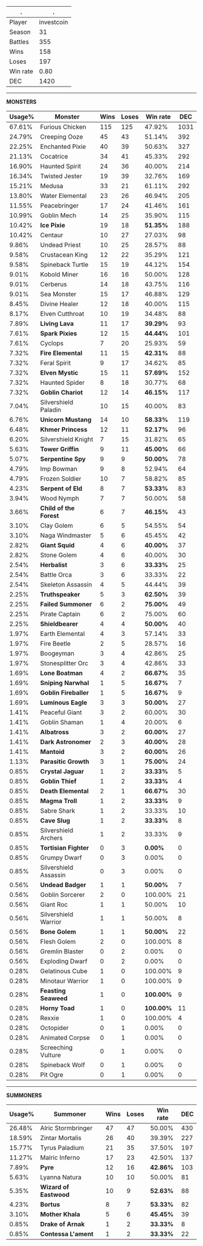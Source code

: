 .|.
|-|-
Player|investcoin
Season|31
Battles|355
Wins|158
Loses|197
Win rate|0.80
DEC|1420

---
**MONSTERS**

Usage%|Monster|Wins|Loses|Win rate|DEC|
-|-|-|-|-|-|
67.61%|Furious Chicken|115|125|47.92%|1031|
24.79%|Creeping Ooze|45|43|51.14%|392|
22.25%|Enchanted Pixie|40|39|50.63%|327|
21.13%|Cocatrice|34|41|45.33%|292|
16.90%|Haunted Spirit|24|36|40.00%|214|
16.34%|Twisted Jester|19|39|32.76%|169|
15.21%|Medusa|33|21|61.11%|292|
13.80%|Water Elemental|23|26|46.94%|205|
11.55%|Peacebringer|17|24|41.46%|161|
10.99%|Goblin Mech|14|25|35.90%|115|
10.42%|**Ice Pixie**|19|18|**51.35%**|188|
10.42%|Centaur|10|27|27.03%|98|
9.86%|Undead Priest|10|25|28.57%|88|
9.58%|Crustacean King|12|22|35.29%|121|
9.58%|Spineback Turtle|15|19|44.12%|154|
9.01%|Kobold Miner|16|16|50.00%|128|
9.01%|Cerberus|14|18|43.75%|116|
9.01%|Sea Monster|15|17|46.88%|129|
8.45%|Divine Healer|12|18|40.00%|115|
8.17%|Elven Cutthroat|10|19|34.48%|88|
7.89%|**Living Lava**|11|17|**39.29%**|93|
7.61%|**Spark Pixies**|12|15|**44.44%**|101|
7.61%|Cyclops|7|20|25.93%|59|
7.32%|**Fire Elemental**|11|15|**42.31%**|88|
7.32%|Feral Spirit|9|17|34.62%|85|
7.32%|**Elven Mystic**|15|11|**57.69%**|152|
7.32%|Haunted Spider|8|18|30.77%|68|
7.32%|**Goblin Chariot**|12|14|**46.15%**|117|
7.04%|Silvershield Paladin|10|15|40.00%|83|
6.76%|**Unicorn Mustang**|14|10|**58.33%**|119|
6.48%|**Khmer Princess**|12|11|**52.17%**|96|
6.20%|Silvershield Knight|7|15|31.82%|65|
5.63%|**Tower Griffin**|9|11|**45.00%**|66|
5.07%|**Serpentine Spy**|9|9|**50.00%**|78|
4.79%|Imp Bowman|9|8|52.94%|64|
4.79%|Frozen Soldier|10|7|58.82%|85|
4.23%|**Serpent of Eld**|8|7|**53.33%**|83|
3.94%|Wood Nymph|7|7|50.00%|58|
3.66%|**Child of the Forest**|6|7|**46.15%**|43|
3.10%|Clay Golem|6|5|54.55%|54|
3.10%|Naga Windmaster|5|6|45.45%|42|
2.82%|**Giant Squid**|4|6|**40.00%**|37|
2.82%|Stone Golem|4|6|40.00%|30|
2.54%|**Herbalist**|3|6|**33.33%**|25|
2.54%|Battle Orca|3|6|33.33%|22|
2.54%|Skeleton Assassin|4|5|44.44%|39|
2.25%|**Truthspeaker**|5|3|**62.50%**|39|
2.25%|**Failed Summoner**|6|2|**75.00%**|49|
2.25%|Pirate Captain|6|2|75.00%|60|
2.25%|**Shieldbearer**|4|4|**50.00%**|40|
1.97%|Earth Elemental|4|3|57.14%|33|
1.97%|Fire Beetle|2|5|28.57%|16|
1.97%|Boogeyman|3|4|42.86%|25|
1.97%|Stonesplitter Orc|3|4|42.86%|33|
1.69%|**Lone Boatman**|4|2|**66.67%**|35|
1.69%|**Sniping Narwhal**|1|5|**16.67%**|7|
1.69%|**Goblin Fireballer**|1|5|**16.67%**|9|
1.69%|**Luminous Eagle**|3|3|**50.00%**|27|
1.41%|Peaceful Giant|3|2|60.00%|30|
1.41%|Goblin Shaman|1|4|20.00%|6|
1.41%|**Albatross**|3|2|**60.00%**|27|
1.41%|**Dark Astronomer**|2|3|**40.00%**|28|
1.41%|**Mantoid**|3|2|**60.00%**|26|
1.13%|**Parasitic Growth**|3|1|**75.00%**|24|
0.85%|**Crystal Jaguar**|1|2|**33.33%**|5|
0.85%|**Goblin Thief**|1|2|**33.33%**|4|
0.85%|**Death Elemental**|2|1|**66.67%**|30|
0.85%|**Magma Troll**|1|2|**33.33%**|9|
0.85%|Sabre Shark|1|2|33.33%|10|
0.85%|**Cave Slug**|1|2|**33.33%**|8|
0.85%|Silvershield Archers|1|2|33.33%|9|
0.85%|**Tortisian Fighter**|0|3|**0.00%**|0|
0.85%|Grumpy Dwarf|0|3|0.00%|0|
0.85%|Silvershield Assassin|0|3|0.00%|0|
0.56%|**Undead Badger**|1|1|**50.00%**|7|
0.56%|Goblin Sorcerer|2|0|100.00%|21|
0.56%|Giant Roc|1|1|50.00%|10|
0.56%|Silvershield Warrior|1|1|50.00%|8|
0.56%|**Bone Golem**|1|1|**50.00%**|22|
0.56%|Flesh Golem|2|0|100.00%|8|
0.56%|Gremlin Blaster|0|2|0.00%|0|
0.56%|Exploding Dwarf|0|2|0.00%|0|
0.28%|Gelatinous Cube|1|0|100.00%|9|
0.28%|Minotaur Warrior|1|0|100.00%|9|
0.28%|**Feasting Seaweed**|1|0|**100.00%**|9|
0.28%|**Horny Toad**|1|0|**100.00%**|11|
0.28%|Rexxie|1|0|100.00%|4|
0.28%|Octopider|0|1|0.00%|0|
0.28%|Animated Corpse|0|1|0.00%|0|
0.28%|Screeching Vulture|0|1|0.00%|0|
0.28%|Spineback Wolf|0|1|0.00%|0|
0.28%|Pit Ogre|0|1|0.00%|0|

---
**SUMMONERS**

Usage%|Summoner|Wins|Loses|Win rate|DEC|
-|-|-|-|-|-|
26.48%|Alric Stormbringer|47|47|50.00%|430|
18.59%|Zintar Mortalis|26|40|39.39%|227|
15.77%|Tyrus Paladium|21|35|37.50%|197|
11.27%|Malric Inferno|17|23|42.50%|137|
7.89%|**Pyre**|12|16|**42.86%**|103|
5.63%|Lyanna Natura|10|10|50.00%|81|
5.35%|**Wizard of Eastwood**|10|9|**52.63%**|88|
4.23%|**Bortus**|8|7|**53.33%**|82|
3.10%|**Mother Khala**|5|6|**45.45%**|39|
0.85%|**Drake of Arnak**|1|2|**33.33%**|8|
0.85%|**Contessa L'ament**|1|2|**33.33%**|22|
